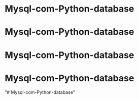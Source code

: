 # Mysql-com-Python-database
# Mysql-com-Python-database
# Mysql-com-Python-database
# Mysql-com-Python-database
"# Mysql-com-Python-database" 
